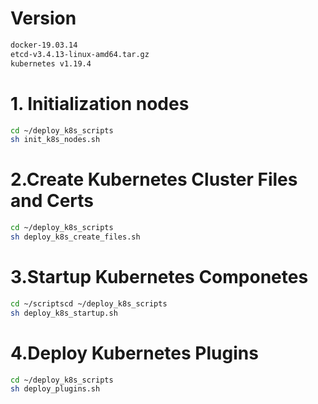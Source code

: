 # Version

```sh
docker-19.03.14
etcd-v3.4.13-linux-amd64.tar.gz
kubernetes v1.19.4
```

# 1. Initialization nodes

```sh
cd ~/deploy_k8s_scripts
sh init_k8s_nodes.sh
```



# 2.Create Kubernetes Cluster Files and Certs

```sh
cd ~/deploy_k8s_scripts
sh deploy_k8s_create_files.sh
```



# 3.Startup Kubernetes Componetes

```sh
cd ~/scriptscd ~/deploy_k8s_scripts
sh deploy_k8s_startup.sh
```



# 4.Deploy Kubernetes Plugins

```sh
cd ~/deploy_k8s_scripts
sh deploy_plugins.sh
```

